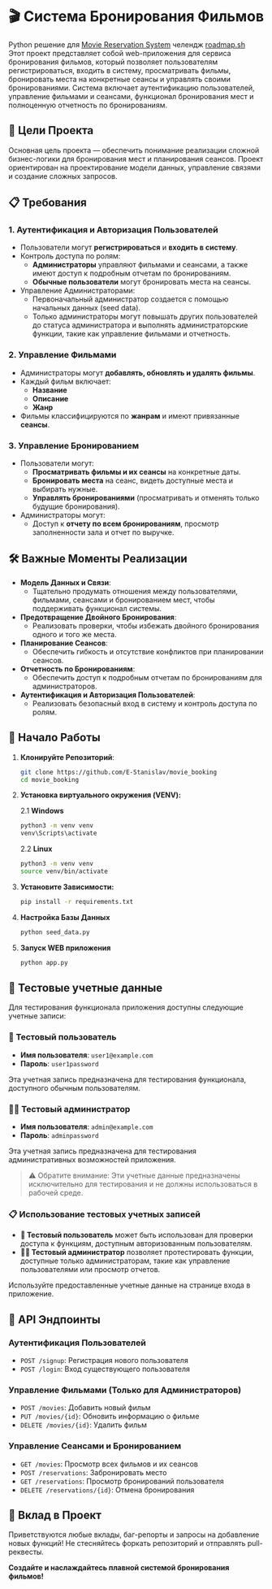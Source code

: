 # 🎬 Система Бронирования Фильмов
Python решение для [Movie Reservation System](https://roadmap.sh/projects/movie-reservation-system) челендж [roadmap.sh](https://roadmap.sh/)<br>
Этот проект представляет собой web-приложения для сервиса бронирования фильмов, который позволяет пользователям регистрироваться, входить в систему, просматривать фильмы, бронировать места на конкретные сеансы и управлять своими бронированиями. Система включает аутентификацию пользователей, управление фильмами и сеансами, функционал бронирования мест и полноценную отчетность по бронированиям.

## 🎯 Цели Проекта

Основная цель проекта — обеспечить понимание реализации сложной бизнес-логики для бронирования мест и планирования сеансов. Проект ориентирован на проектирование модели данных, управление связями и создание сложных запросов.

## 📋 Требования

### 1. Аутентификация и Авторизация Пользователей
- Пользователи могут **регистрироваться** и **входить в систему**.
- Контроль доступа по ролям:
  - **Администраторы** управляют фильмами и сеансами, а также имеют доступ к подробным отчетам по бронированиям.
  - **Обычные пользователи** могут бронировать места на сеансы.
- Управление Администраторами:
  - Первоначальный администратор создается с помощью начальных данных (seed data).
  - Только администраторы могут повышать других пользователей до статуса администратора и выполнять администраторские функции, такие как управление фильмами и отчетность.

### 2. Управление Фильмами
- Администраторы могут **добавлять, обновлять и удалять фильмы**.
- Каждый фильм включает:
  - **Название**
  - **Описание**
  - **Жанр**
- Фильмы классифицируются по **жанрам** и имеют привязанные **сеансы**.

### 3. Управление Бронированием
- Пользователи могут:
  - **Просматривать фильмы и их сеансы** на конкретные даты.
  - **Бронировать места** на сеанс, видеть доступные места и выбирать нужные.
  - **Управлять бронированиями** (просматривать и отменять только будущие бронирования).
- Администраторы могут:
  - Доступ к **отчету по всем бронированиям**, просмотр заполненности зала и отчет по выручке.

## 🛠️ Важные Моменты Реализации

- **Модель Данных и Связи**: 
  - Тщательно продумать отношения между пользователями, фильмами, сеансами и бронированием мест, чтобы поддерживать функционал системы.
- **Предотвращение Двойного Бронирования**:
  - Реализовать проверки, чтобы избежать двойного бронирования одного и того же места.
- **Планирование Сеансов**:
  - Обеспечить гибкость и отсутствие конфликтов при планировании сеансов.
- **Отчетность по Бронированиям**:
  - Обеспечить доступ к подробным отчетам по бронированиям для администраторов.
- **Аутентификация и Авторизация Пользователей**:
  - Реализовать безопасный вход в систему и контроль доступа по ролям.

## 🚀 Начало Работы

1. **Клонируйте Репозиторий**:
    ```bash
    git clone https://github.com/E-Stanislav/movie_booking
    cd movie_booking
    ```
2. **Установка виртуального окружения (VENV):**

   2.1 **Windows**
   ```bash
   python3 -m venv venv
   venv\Scripts\activate
   ```
   2.2 **Linux**
   ```bash
   python3 -m venv venv
   source venv/bin/activate
   ```
3. **Установите Зависимости:**
   ```bash
   pip install -r requirements.txt
   ```
4. **Настройка Базы Данных**
   ```bash
   python seed_data.py
   ```
5. **Запуск WEB приложения**
   ```bash
   python app.py
   ```

## 🔑 Тестовые учетные данные

Для тестирования функционала приложения доступны следующие учетные записи:

### 👤 Тестовый пользователь

- **Имя пользователя**: `user1@example.com`
- **Пароль**: `user1password`

Эта учетная запись предназначена для тестирования функционала, доступного обычным пользователям.

### 👨‍💼 Тестовый администратор

- **Имя пользователя**: `admin@example.com`
- **Пароль**: `adminpassword`

Эта учетная запись предназначена для тестирования административных возможностей приложения.

> ⚠️ Обратите внимание: Эти учетные данные предназначены исключительно для тестирования и не должны использоваться в рабочей среде.

### 📋 Использование тестовых учетных записей

- **👤 Тестовый пользователь** может быть использован для проверки доступа к функциям, доступным авторизованным пользователям.
- **👨‍💼 Тестовый администратор** позволяет протестировать функции, доступные только администраторам, такие как управление пользователями или просмотр отчетов.

Используйте предоставленные учетные данные на странице входа в приложение.

## 📝 API Эндпоинты

### Аутентификация Пользователей
- `POST /signup`: Регистрация нового пользователя
- `POST /login`: Вход существующего пользователя

### Управление Фильмами (Только для Администраторов)
- `POST /movies`: Добавить новый фильм
- `PUT /movies/{id}`: Обновить информацию о фильме
- `DELETE /movies/{id}`: Удалить фильм

### Управление Сеансами и Бронированием
- `GET /movies`: Просмотр всех фильмов и их сеансов
- `POST /reservations`: Забронировать место
- `GET /reservations`: Просмотр бронирований пользователя
- `DELETE /reservations/{id}`: Отмена бронирования

## 🤝 Вклад в Проект
Приветствуются любые вклады, баг-репорты и запросы на добавление новых функций! Не стесняйтесь форкать репозиторий и отправлять pull-реквесты.

**Создайте и наслаждайтесь плавной системой бронирования фильмов!**
